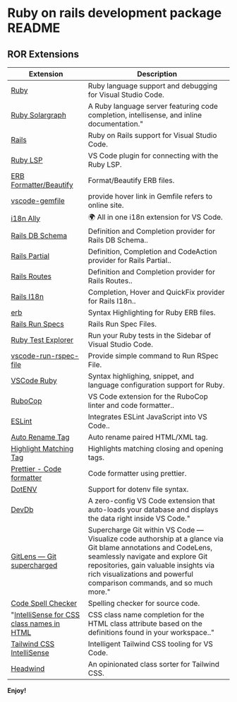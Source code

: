 # Ruby on rails development package README

## ROR Extensions

Extension | Description
--------- | ---------
[Ruby](https://marketplace.visualstudio.com/items?itemName=rebornix.Ruby) | Ruby language support and debugging for Visual Studio Code.
[Ruby Solargraph](https://marketplace.visualstudio.com/items?itemName=castwide.solargraph) | A Ruby language server featuring code completion, intellisense, and inline documentation."
[Rails](https://marketplace.visualstudio.com/items?itemName=bung87.rails) | Ruby on Rails support for Visual Studio Code.
[Ruby LSP](https://marketplace.visualstudio.com/items?itemName=Shopify.ruby-lsp) | VS Code plugin for connecting with the Ruby LSP.
[ERB Formatter/Beautify](https://marketplace.visualstudio.com/items?itemName=aliariff.vscode-erb-beautify) | Format/Beautify ERB files.
[vscode-gemfile](https://marketplace.visualstudio.com/items?itemName=bung87.vscode-gemfile) | provide hover link in Gemfile refers to online site.
[i18n Ally](https://marketplace.visualstudio.com/items?itemName=Lokalise.i18n-ally) | 🌍 All in one i18n extension for VS Code.
[Rails DB Schema](https://marketplace.visualstudio.com/items?itemName=aki77.rails-db-schema) | Definition and Completion provider for Rails DB Schema..
[Rails Partial](https://marketplace.visualstudio.com/items?itemName=aki77.rails-partial) | Definition, Completion and CodeAction provider for Rails Partial..
[Rails Routes](https://marketplace.visualstudio.com/items?itemName=aki77.rails-routes) | Definition and Completion provider for Rails Routes..
[Rails I18n](https://marketplace.visualstudio.com/items?itemName=aki77.rails-i18n) | Completion, Hover and QuickFix provider for Rails I18n..
[erb](https://marketplace.visualstudio.com/items?itemName=CraigMaslowski.erb) | Syntax Highlighting for Ruby ERB files.
[Rails Run Specs](https://marketplace.visualstudio.com/items?itemName=noku.rails-run-spec-vscode) | Rails Run Spec Files.
[Ruby Test Explorer](https://marketplace.visualstudio.com/items?itemName=connorshea.vscode-ruby-test-adapter) | Run your Ruby tests in the Sidebar of Visual Studio Code.
[vscode-run-rspec-file](https://marketplace.visualstudio.com/items?itemName=Thadeu.vscode-run-rspec-file) | Provide simple command to Run RSpec File.
[VSCode Ruby](https://marketplace.visualstudio.com/items?itemName=wingrunr21.vscode-ruby) | Syntax highlighing, snippet, and language configuration support for Ruby.
[RuboCop](https://marketplace.visualstudio.com/items?itemName=rubocop.vscode-rubocop) | VS Code extension for the RuboCop linter and code formatter..
[ESLint](https://marketplace.visualstudio.com/items?itemName=dbaeumer.vscode-eslint) | Integrates ESLint JavaScript into VS Code..
[Auto Rename Tag](https://marketplace.visualstudio.com/items?itemName=formulahendry.auto-rename-tag) | Auto rename paired HTML/XML tag.
[Highlight Matching Tag](https://marketplace.visualstudio.com/items?itemName=vincaslt.highlight-matching-tag) | Highlights matching closing and opening tags.
[Prettier - Code formatter](https://marketplace.visualstudio.com/items?itemName=esbenp.prettier-vscode) | Code formatter using prettier.
[DotENV](https://marketplace.visualstudio.com/items?itemName=mikestead.dotenv) | Support for dotenv file syntax.
[DevDb](https://marketplace.visualstudio.com/items?itemName=damms005.devdb) | A zero-config VS Code extension that auto-loads your database and displays the data right inside VS Code."
[GitLens — Git supercharged](https://marketplace.visualstudio.com/items?itemName=eamodio.gitlens) | Supercharge Git within VS Code — Visualize code authorship at a glance via Git blame annotations and CodeLens, seamlessly navigate and explore Git repositories, gain valuable insights via rich visualizations and powerful comparison commands, and so much more."
[Code Spell Checker](https://marketplace.visualstudio.com/items?itemName=streetsidesoftware.code-spell-checker) | Spelling checker for source code.
"[IntelliSense for CSS class names in HTML](https://marketplace.visualstudio.com/items?itemName=Zignd.html-css-class-completion) | CSS class name completion for the HTML class attribute based on the definitions found in your workspace.."
[Tailwind CSS IntelliSense](https://marketplace.visualstudio.com/items?itemName=bradlc.vscode-tailwindcss) | Intelligent Tailwind CSS tooling for VS Code.
[Headwind](https://marketplace.visualstudio.com/items?itemName=heybourn.headwind) | An opinionated class sorter for Tailwind CSS.

**Enjoy!**
